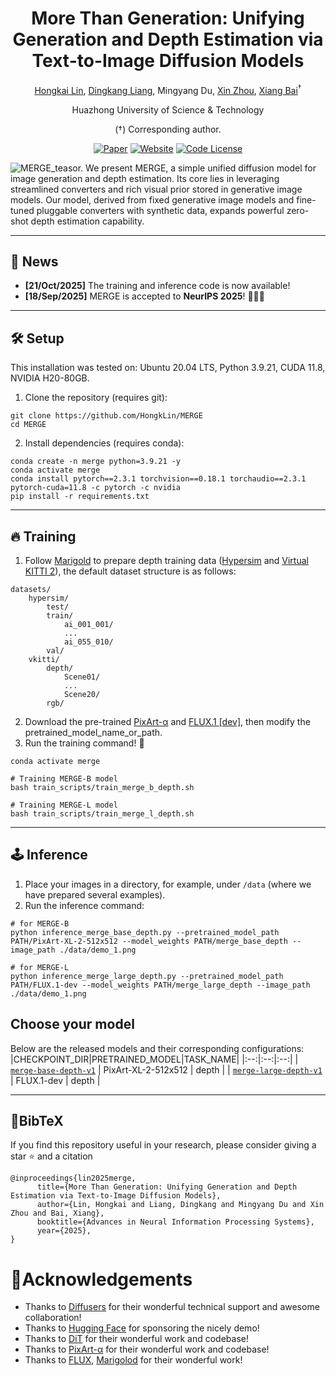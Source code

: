<div align="center">
  <h1>More Than Generation: Unifying Generation and Depth Estimation via Text-to-Image Diffusion Models</h1>

  <a href="https://https://github.com/HongkLin/" target="_blank" rel="noopener noreferrer">Hongkai Lin</a>,
  <a href="https://dk-liang.github.io/" target="_blank" rel="noopener noreferrer">Dingkang Liang</a>,
  Mingyang Du,
  <a href="https://lmd0311.github.io/" target="_blank" rel="noopener noreferrer">Xin Zhou</a>,
  <a href="https://scholar.google.com/citations?user=UeltiQ4AAAAJ&hl=en" target="_blank" rel="noopener noreferrer">Xiang Bai</a><sup>†</sup>

  Huazhong University of Science & Technology

  ($\dagger$) Corresponding author.

[![Paper](https://img.shields.io/badge/Arxiv-PDF-b31b1b.svg?logo=arXiv)](https://arxiv.org/abs/)
[![Website](https://img.shields.io/badge/Homepage-project-orange.svg?logo=googlehome)](https://h-embodvis.github.io/MERGE)
[![Code License](https://img.shields.io/badge/Code%20License-Apache_2.0-green.svg)](https://github.com/h-embodvis/MERGE/main/LICENSE)

</div>

![MERGE_teasor.](asset/images/teasor.png)
We present MERGE, a simple unified diffusion model for image generation and depth estimation. Its core lies in leveraging streamlined converters and rich visual prior stored in generative image models. Our model, derived from fixed generative image models and fine-tuned pluggable converters with synthetic data, expands powerful zero-shot depth estimation capability.


---
## 📢 **News**
- **[21/Oct/2025]** The training and inference code is now available!
- **[18/Sep/2025]** MERGE is accepted to **NeurIPS 2025**! 🥳🥳🥳


---
## 🛠️ Setup
This installation was tested on: Ubuntu 20.04 LTS, Python 3.9.21, CUDA 11.8, NVIDIA H20-80GB.  

1. Clone the repository (requires git):
 ```
 git clone https://github.com/HongkLin/MERGE
 cd MERGE
 ```

2. Install dependencies (requires conda):
 ```
 conda create -n merge python=3.9.21 -y
 conda activate merge
 conda install pytorch==2.3.1 torchvision==0.18.1 torchaudio==2.3.1 pytorch-cuda=11.8 -c pytorch -c nvidia
 pip install -r requirements.txt 
 ```
---
## 🔥 Training
1. Follow [Marigold](https://github.com/prs-eth/Marigold) to prepare depth training data ([Hypersim](https://github.com/apple/ml-hypersim) and [Virtual KITTI 2](https://europe.naverlabs.com/research/computer-vision/proxy-virtual-worlds-vkitti-2/)), the default dataset structure is as follows:
 ```
 datasets/
     hypersim/
         test/
         train/
             ai_001_001/
             ...
             ai_055_010/
         val/
     vkitti/
         depth/
             Scene01/
             ...
             Scene20/
         rgb/
 ```

2. Download the pre-trained [PixArt-α](https://huggingface.co/PixArt-alpha/PixArt-XL-2-512x512) and [FLUX.1 [dev]](https://huggingface.co/black-forest-labs/FLUX.1-dev), then modify the pretrained_model_name_or_path.
3. Run the training command! 🚀
```
conda activate merge

# Training MERGE-B model
bash train_scripts/train_merge_b_depth.sh

# Training MERGE-L model
bash train_scripts/train_merge_l_depth.sh

```
---
## 🕹️ Inference
1. Place your images in a directory, for example, under `/data` (where we have prepared several examples). 
2. Run the inference command:
```
# for MERGE-B
python inference_merge_base_depth.py --pretrained_model_path PATH/PixArt-XL-2-512x512 --model_weights PATH/merge_base_depth --image_path ./data/demo_1.png

# for MERGE-L
python inference_merge_large_depth.py --pretrained_model_path PATH/FLUX.1-dev --model_weights PATH/merge_large_depth --image_path ./data/demo_1.png
```

## Choose your model
Below are the released models and their corresponding configurations:
|CHECKPOINT_DIR|PRETRAINED_MODEL|TASK_NAME|
|:--:|:--:|:--:|
| [`merge-base-depth-v1`](https://huggingface.co/hongk1998/merge-base-depth-v1) | PixArt-XL-2-512x512 | depth |
| [`merge-large-depth-v1`](https://huggingface.co/hongk1998/merge-large-depth-v1) | FLUX.1-dev | depth |

---

## 📖BibTeX
If you find this repository useful in your research, please consider giving a star ⭐ and a citation
```
@inproceedings{lin2025merge,
      title={More Than Generation: Unifying Generation and Depth Estimation via Text-to-Image Diffusion Models}, 
      author={Lin, Hongkai and Liang, Dingkang and Mingyang Du and Xin Zhou and Bai, Xiang},
      booktitle={Advances in Neural Information Processing Systems},
      year={2025},
}
```

    
# 🤗Acknowledgements
- Thanks to [Diffusers](https://github.com/huggingface/diffusers) for their wonderful technical support and awesome collaboration!
- Thanks to [Hugging Face](https://github.com/huggingface) for sponsoring the nicely demo!
- Thanks to [DiT](https://github.com/facebookresearch/DiT) for their wonderful work and codebase!
- Thanks to [PixArt-α](https://github.com/PixArt-alpha/PixArt-alpha) for their wonderful work and codebase!
- Thanks to [FLUX](https://huggingface.co/black-forest-labs/FLUX.1-dev), [Marigolod](https://github.com/prs-eth/Marigold) for their wonderful work!